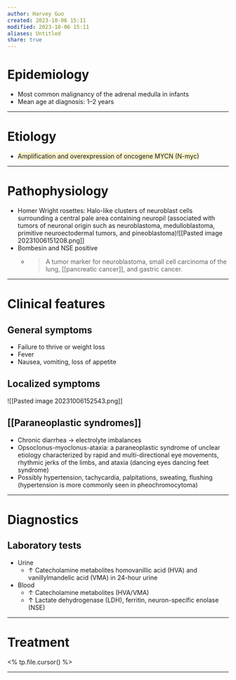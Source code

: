 ```yaml
---
author: Harvey Guo
created: 2023-10-06 15:11
modified: 2023-10-06 15:11
aliases: Untitled
share: true
---
```

# Epidemiology
- Most common malignancy of the adrenal medulla in infants
- Mean age at diagnosis: 1–2 years

---
# Etiology
- <span style="background:rgba(240, 200, 0, 0.2)">Amplification and overexpression of oncogene MYCN (N-myc)</span>

---
# Pathophysiology
- Homer Wright rosettes: Halo-like clusters of neuroblast cells surrounding a central pale area containing neuropil (associated with tumors of neuronal origin such as neuroblastoma, medulloblastoma, primitive neuroectodermal tumors, and pineoblastoma)![[Pasted image 20231006151208.png]]
- Bombesin and NSE positive
	- > A tumor marker for neuroblastoma, small cell carcinoma of the lung, [[pancreatic cancer]], and gastric cancer.

---
# Clinical features
## General symptoms
- Failure to thrive or weight loss
- Fever
- Nausea, vomiting, loss of appetite
## Localized symptoms
![[Pasted image 20231006152543.png]]
## [[Paraneoplastic syndromes]]
- Chronic diarrhea → electrolyte imbalances 
- Opsoclonus-myoclonus-ataxia: a paraneoplastic syndrome of unclear etiology characterized by rapid and multi-directional eye movements, rhythmic jerks of the limbs, and ataxia (dancing eyes dancing feet syndrome) 
- Possibly hypertension, tachycardia, palpitations, sweating, flushing  (hypertension is more commonly seen in pheochromocytoma)

---
# Diagnostics
## Laboratory tests
- Urine
	- ↑ Catecholamine metabolites homovanillic acid (HVA) and vanillylmandelic acid (VMA) in 24-hour urine
- Blood
	- ↑ Catecholamine metabolites (HVA/VMA)
	- ↑ Lactate dehydrogenase (LDH), ferritin, neuron-specific enolase (NSE)

---
# Treatment
<% tp.file.cursor() %>

---
